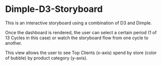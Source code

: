# Dimple-D3-Storyboard

This is an interactive storyboard using a combination of D3 and Dimple. 

Once the dashboard is rendered, the user can select a certain period (1 of 13 Cycles in this case) or watch the storyboard flow from one cycle to another.

This view allows the user to see Top Clients (x-axis) spend by store (color of bubble) by product category (y-axis).
